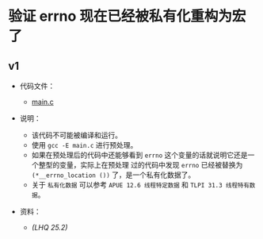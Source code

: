 # 验证 errno 现在已经被私有化重构为宏了

## v1

- 代码文件：
  - [main.c](./v1/main.c)

- 说明：
  - 该代码不可能被编译和运行。
  - 使用 `gcc -E main.c` 进行预处理。
  - 如果在预处理后的代码中还能够看到 `errno` 这个变量的话就说明它还是一个整型的变量，实际上在预处理
    过的代码中发现 `errno` 已经被替换为 `(*__errno_location ())` 了，是一个私有化数据了。
  - 关于 `私有化数据` 可以参考 `APUE 12.6 线程特定数据` 和 `TLPI 31.3 线程特有数据`。

- 资料：
  - _(LHQ 25.2)_

